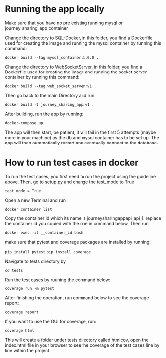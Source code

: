 # Running the app locally

Make sure that you have no pre existing running mysql or journey_sharing_app container

Change the directory to SQL-Docker, in this folder, you find a Dockerfile used for creating the image and running the mysql container by running this command:

`docker build --tag mysql_container:1.0.0 .`

Change the directory to WebSocketServer, in this folder, you find a Dockerfile used for creating the image and running the socket server container by running this command:

`docker build --tag web_socket_server:v1 .`

Then go back to the main Directory and run:

`docker build -t journey_sharing_app:v1 .`

After building, run the app by running:

`docker-compose up`

The app will then start, be patient, it will fail in the first 5 attempts (maybe more in your machine) as the db and mysql container has to be set up. The app will then automatically restart and eventually connect to the database.

# How to run test cases in docker

To run the test cases, you first need to run the project using the guideline above. Then, go to setup.py and change the test_mode to True

`test_mode = True`

Open a new Terminal and run

`docker container list`

Copy the container id which its name is journeysharingappapi_api_1. replace the container id you copied with the one in command below, Then run 

`docker exec -it __container_id bash`

make sure that pytest and coverage packages are installed by running:

`pip install pytest`
`pip install coverage`

Navigate to tests directory by

`cd tests`

Run the test cases by ruuning the command below:

`coverage run -m pytest`

After finishing the operation, run command below to see the coverage report:

`coverage report`

If you want to use the GUI for coverage, run:

`coverage html`

This will create a folder under tests directory called htmlcov, open the index.html file in your browser to see the coverage of the test cases line by line within the project.







